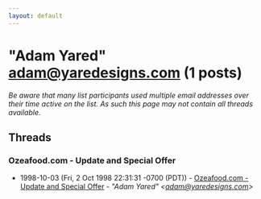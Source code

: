 ```yaml
---
layout: default
---
```


# "Adam Yared" <adam@yaredesigns.com> (1 posts)

_Be aware that many list participants used multiple email addresses over their time active on the list. As such this page may not contain all threads available._

## Threads

### Ozeafood.com - Update and Special Offer
+ 1998-10-03 (Fri, 2 Oct 1998 22:31:31 -0700 (PDT)) - [Ozeafood.com - Update and Special Offer](/archive/1998/10/e6c95b44bd29b68fe7bde27e68e928c8c8f18f8461dd31657bf243e6d0882520) - _"Adam Yared" \<adam@yaredesigns.com\>_

